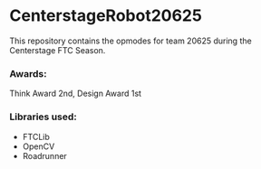 # CenterstageRobot20625
This repository contains the opmodes for team 20625 during the Centerstage FTC Season. 

### Awards:
Think Award 2nd, Design Award 1st 

### Libraries used:
- FTCLib 
- OpenCV
- Roadrunner
